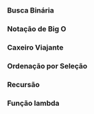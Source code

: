 ### Busca Binária
### Notação de Big O
### Caxeiro Viajante
### Ordenação por Seleção

### Recursão


### Função lambda